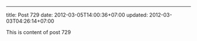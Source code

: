 ---
title: Post 729
date: 2012-03-05T14:00:36+07:00
updated: 2012-03-03T04:26:14+07:00

This is content of post 729